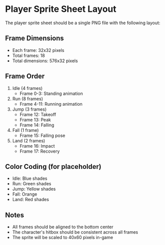 # Player Sprite Sheet Layout

The player sprite sheet should be a single PNG file with the following layout:

## Frame Dimensions
- Each frame: 32x32 pixels
- Total frames: 18
- Total dimensions: 576x32 pixels

## Frame Order
1. Idle (4 frames)
   - Frame 0-3: Standing animation
2. Run (8 frames)
   - Frame 4-11: Running animation
3. Jump (3 frames)
   - Frame 12: Takeoff
   - Frame 13: Peak
   - Frame 14: Falling
4. Fall (1 frame)
   - Frame 15: Falling pose
5. Land (2 frames)
   - Frame 16: Impact
   - Frame 17: Recovery

## Color Coding (for placeholder)
- Idle: Blue shades
- Run: Green shades
- Jump: Yellow shades
- Fall: Orange
- Land: Red shades

## Notes
- All frames should be aligned to the bottom center
- The character's hitbox should be consistent across all frames
- The sprite will be scaled to 40x60 pixels in-game 